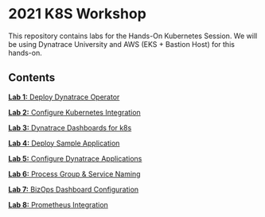 # 2021 K8S Workshop 

This repository contains labs for the Hands-On Kubernetes Session. We will be using Dynatrace University and AWS (EKS + Bastion Host) for this hands-on.

## Contents

[**Lab 1:** Deploy Dynatrace Operator](/Dynatrace%20for%20Cloud%20Operators%20(K8s)/content/01_Deploy_Dynatrace_Operator/index.md)

[**Lab 2:** Configure Kubernetes Integration](/Dynatrace%20for%20Cloud%20Operators%20(K8s)/content/02_Configure_Kubernetes_Integration/index.md)

[**Lab 3:** Dynatrace Dashboards for k8s](/Dynatrace%20for%20Cloud%20Operators%20(K8s)/content/03_Dynatrace_Dashboards/index.md)

[**Lab 4:** Deploy Sample Application](/Dynatrace%20for%20Cloud%20Operators%20(K8s)/content/04_Deploy_Sample_Application/index.md)

[**Lab 5:** Configure Dynatrace Applications](/Dynatrace%20for%20Cloud%20Operators%20(K8s)/content/05_Configure_Dynatrace_Applications/index.md)

[**Lab 6:** Process Group & Service Naming](/Dynatrace%20for%20Cloud%20Operators%20(K8s)/content/06_Process_Group_and_Service_Naming/index.md)

[**Lab 7:** BizOps Dashboard Configuration](/Dynatrace%20for%20Cloud%20Operators%20(K8s)/content/07_BizOps_Dashboard_Configuration/index.md)

[**Lab 8:** Prometheus Integration](/Dynatrace%20for%20Cloud%20Operators%20(K8s)/content/08_Prometheus_Integration/index.md)
